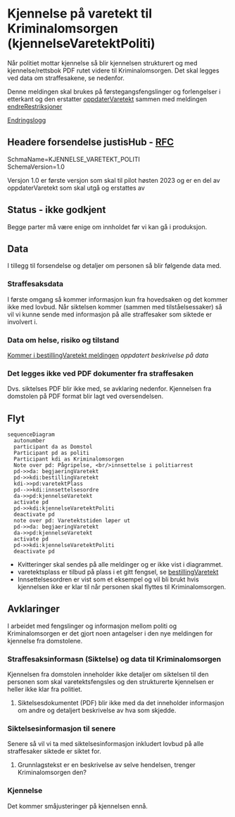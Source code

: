# Kjennelse på varetekt til Kriminalomsorgen (kjennelseVaretektPoliti)
Når politiet mottar kjennelse så blir kjennelsen strukturert og med kjennelse/rettsbok PDF rutet videre til Kriminalomsorgen.
Det skal legges ved data om straffesakene, se nedenfor.

Denne meldingen skal brukes på førstegangsfengslinger og forlengelser i etterkant og den erstatter [oppdaterVaretekt](../oppdatervaretekt/readme.md) sammen med meldingen [endreRestriksjoner](../endreRestriksjoner/readme.md)

[Endringslogg](changelog.md)
## Headere forsendelse justisHub - [RFC](../../../rfc/MessageName-header.md)
SchmaName=KJENNELSE_VARETEKT_POLITI  
SchemaVersion=1.0  

Versjon 1.0 er første versjon som skal til pilot høsten 2023 og er en del av oppdaterVaretekt som skal utgå og erstattes av 
## Status - ikke godkjent
Begge parter må være enige om innholdet før vi kan gå i produksjon.
## Data
I tillegg til forsendelse og detaljer om personen så blir følgende data med.
### Straffesaksdata
I første omgang så kommer informasjon kun fra hovedsaken og det kommer ikke med lovbud. Når siktelsen kommer (sammen med tilståelsessaker) så vil vi kunne sende med informasjon på alle straffesaker som siktede er involvert i.
### Data om helse, risiko og tilstand
[Kommer i bestillingVaretekt meldingen](../bestillvaretektsplass/readme.md) *oppdatert beskrivelse på data*
### Det legges ikke ved PDF dokumenter fra straffesaken
Dvs. siktelses PDF blir ikke med, se avklaring nedenfor. Kjennelsen fra domstolen på PDF format blir lagt ved oversendelsen.
## Flyt
```mermaid
sequenceDiagram
  autonumber
  participant da as Domstol
  Participant pd as politi
  Participant kdi as Kriminalomsorgen
  Note over pd: Pågripelse, <br/>innsettelse i politiarrest
  pd->>da: begjaeringVaretekt
  pd->>kdi:bestillingVaretekt
  kdi->>pd:varetektPlass
  pd-->>kdi:innsettelsesordre
  da->>pd:kjennelseVaretekt
  activate pd
  pd->>kdi:kjennelseVaretektPoliti
  deactivate pd
  note over pd: Varetektstiden løper ut
  pd->>da: begjaeringVaretekt
  da->>pd:kjennelseVaretekt
  activate pd
  pd->>kdi:kjennelseVaretektPoliti
  deactivate pd
```
* Kvitteringer skal sendes på alle meldinger og er ikke vist i diagrammet.
* varetektsplass er tilbud på plass i et gitt fengsel, se [bestillingVaretekt](../bestillvaretektsplass/readme.md)
* Innsettelsesordren er vist som et eksempel og vil bli brukt hvis kjennelsen ikke er klar til når personen skal flyttes til Kriminalomsorgen.
## Avklaringer
I arbeidet med fengslinger og informasjon mellom politi og Kriminalomsorgen er det gjort noen antagelser i den nye meldingen for kjennelse fra domstolene.
### Straffesaksinformasn (Siktelse) og data til Kriminalomsorgen
Kjennelsen fra domstolen inneholder ikke detaljer om siktelsen til den personen som skal varetektsfengsles og den strukturerte kjennelsen er heller ikke klar fra politiet.
1. Siktelsesdokumentet (PDF) blir ikke med da det inneholder informasjon om andre og detaljert beskrivelse av hva som skjedde.
### Siktelsesinformasjon til senere
Senere så vil vi ta med siktelsesinformasjon inkludert lovbud på alle straffesaker siktede er siktet for.
1. Grunnlagstekst er en beskrivelse av selve hendelsen, trenger Kriminalomsorgen den?
### Kjennelse
Det kommer småjusteringer på kjennelsen ennå.